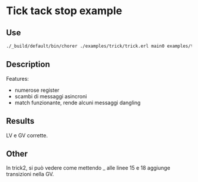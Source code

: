 # Tick tack stop example

## Use

```bash
./_build/default/bin/chorer ./examples/trick/trick.erl main0 examples/trick
```

## Description

Features:

- numerose register
- scambi di messaggi asincroni
- match funzionante, rende alcuni messaggi dangling

## Results

LV e GV corrette.

## Other

In trick2, si può vedere come mettendo _ alle linee 15 e 18 aggiunge transizioni nella GV.